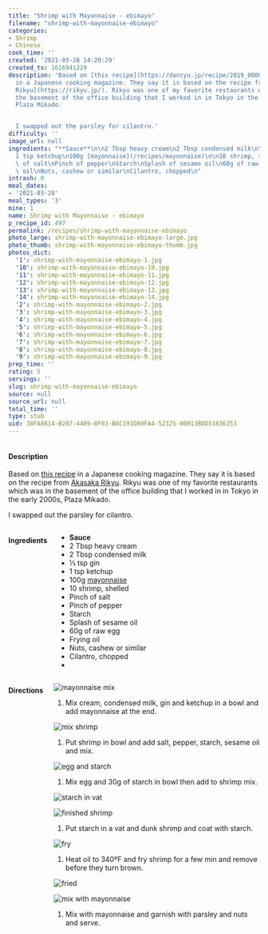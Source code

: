 ```yaml
---
title: "Shrimp with Mayonnaise - ebimayo"
filename: "shrimp-with-mayonnaise-ebimayo"
categories:
- Shrimp
- Chinese
cook_time: ''
created: '2021-03-28 14:20:29'
created_ts: 1616941229
description: 'Based on [this recipe](https://dancyu.jp/recipe/2019_00001803.html)
  in a Japanese cooking magazine. They say it is based on the recipe from [Akasaka
  Rikyu](https://rikyu.jp/). Rikyu was one of my favorite restaurants which was in
  the basement of the office building that I worked in in Tokyo in the early 2000s,
  Plaza Mikado.


  I swapped out the parsley for cilantro.'
difficulty: ''
image_url: null
ingredients: "**Sauce**\n\n2 Tbsp heavy cream\n2 Tbsp condensed milk\n\u2153 tsp gin\n\
  1 tsp ketchup\n100g [mayonnaise](/recipes/mayonnaise)\n\n10 shrimp, shelled\nPinch\
  \ of salt\nPinch of pepper\nStarch\nSplash of sesame oil\n60g of raw egg\nFrying\
  \ oil\nNuts, cashew or similar\nCilantro, chopped\n"
intrash: 0
meal_dates:
- '2021-03-28'
meal_types: '3'
mine: 1
name: Shrimp with Mayonnaise - ebimayo
p_recipe_id: 497
permalink: /recipes/shrimp-with-mayonnaise-ebimayo
photo_large: shrimp-with-mayonnaise-ebimayo-large.jpg
photo_thumb: shrimp-with-mayonnaise-ebimayo-thumb.jpg
photos_dict:
  '1': shrimp-with-mayonnaise-ebimayo-1.jpg
  '10': shrimp-with-mayonnaise-ebimayo-10.jpg
  '11': shrimp-with-mayonnaise-ebimayo-11.jpg
  '12': shrimp-with-mayonnaise-ebimayo-12.jpg
  '13': shrimp-with-mayonnaise-ebimayo-13.jpg
  '14': shrimp-with-mayonnaise-ebimayo-14.jpg
  '2': shrimp-with-mayonnaise-ebimayo-2.jpg
  '3': shrimp-with-mayonnaise-ebimayo-3.jpg
  '4': shrimp-with-mayonnaise-ebimayo-4.jpg
  '5': shrimp-with-mayonnaise-ebimayo-5.jpg
  '6': shrimp-with-mayonnaise-ebimayo-6.jpg
  '7': shrimp-with-mayonnaise-ebimayo-7.jpg
  '8': shrimp-with-mayonnaise-ebimayo-8.jpg
  '9': shrimp-with-mayonnaise-ebimayo-9.jpg
prep_time: ''
rating: 5
servings: ''
slug: shrimp-with-mayonnaise-ebimayo
source: null
source_url: null
total_time: ''
type: stub
uid: 38FA8814-B207-4409-8F03-B8C191D89FA4-52325-00013BDD53836253
---
```

<div class="large-8 medium-7 columns" id="writeup">		<div id="description"><h4>Description</h4>
<div class="box box-description content"><p>Based on <a href="https://dancyu.jp/recipe/2019_00001803.html">this recipe</a> in a Japanese cooking magazine. They say it is based on the recipe from <a href="https://rikyu.jp/">Akasaka Rikyu</a>. Rikyu was one of my favorite restaurants which was in the basement of the office building that I worked in in Tokyo in the early 2000s, Plaza Mikado.</p>
<p>I swapped out the parsley for cilantro.</p>
</div></div>	</div><!-- #writeup -->
</div><!-- #row-one -->
<div class="row" id="row-two">	<div class="medium-4 small-5 columns" id="ingredients"><h4>Ingredients</h4><div class="box box-ingredients content"><ul>
<li><strong>Sauce</strong></li>
<li>2 Tbsp heavy cream</li>
<li>2 Tbsp condensed milk</li>
<li>⅓ tsp gin</li>
<li>1 tsp ketchup</li>
<li>100g <a href="/recipes/mayonnaise">mayonnaise</a></li>
<li>10 shrimp, shelled</li>
<li>Pinch of salt</li>
<li>Pinch of pepper</li>
<li>Starch</li>
<li>Splash of sesame oil</li>
<li>60g of raw egg</li>
<li>Frying oil</li>
<li>Nuts, cashew or similar</li>
<li>Cilantro, chopped</li>
<li></li>
</ul>
</div>	</div>	<div class="medium-6 small-7 columns" id="directions"><h4>Directions</h4><div class="box box-directions content"><p><img src="/images/recipes/shrimp-with-mayonnaise-ebimayo-9.jpg" alt="mayonnaise mix" /></p>
<ol>
<li>Mix cream, condensed milk, gin and ketchup in a bowl and add mayonnaise at the end.</li>
</ol>
<p><img src="/images/recipes/shrimp-with-mayonnaise-ebimayo-14.jpg" alt="mix shrimp" /></p>
<ol>
<li>Put shrimp in bowl and add salt, pepper, starch, sesame oil and mix.</li>
</ol>
<p><img src="/images/recipes/shrimp-with-mayonnaise-ebimayo-11.jpg" alt="egg and starch" /></p>
<ol>
<li>Mix egg and 30g of starch in bowl then add to shrimp mix.</li>
</ol>
<p><img src="/images/recipes/shrimp-with-mayonnaise-ebimayo-7.jpg" alt="starch in vat" /></p>
<p><img src="/images/recipes/shrimp-with-mayonnaise-ebimayo-6.jpg" alt="finished shrimp" /></p>
<ol>
<li>Put starch in a vat and dunk shrimp and coat with starch.</li>
</ol>
<p><img src="/images/recipes/shrimp-with-mayonnaise-ebimayo-5.jpg" alt="fry" /></p>
<ol>
<li>Heat oil to 340ºF and fry shrimp for a few min and remove before they turn brown.</li>
</ol>
<p><img src="/images/recipes/shrimp-with-mayonnaise-ebimayo-3.jpg" alt="fried" /></p>
<p><img src="/images/recipes/shrimp-with-mayonnaise-ebimayo-2.jpg" alt="mix with mayonnaise" /></p>
<ol>
<li>Mix with mayonnaise and garnish with parsley and nuts and serve.</li>
</ol>
</div>	</div>
